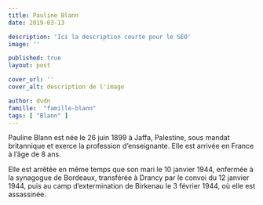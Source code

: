 ```yaml
---
title: Pauline Blann
date: 2019-03-13

description: 'Ici la description courte pour le SEO'
image: ''

published: true
layout: post

cover_url: ''
cover_alt: description de l'image

author: dvdn
famille:  "famille-blann"
tags: [ "Blann" ]
---
```


Pauline Blann est née le 26 juin 1899 à Jaffa, Palestine, sous mandat britannique et exerce la profession d’enseignante.  Elle est arrivée en France à l’âge de 8 ans.

Elle est arrêtée en même temps que son mari le 10 janvier 1944, enfermée à la synagogue de Bordeaux, transférée à Drancy par le convoi du 12 janvier 1944, puis au camp d’extermination de Birkenau le 3 février 1944, où elle est assassinée.